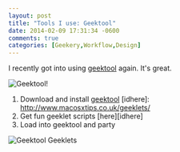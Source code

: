 ```yaml
---
layout: post
title: "Tools I use: Geektool"
date: 2014-02-09 17:31:34 -0600
comments: true
categories: [Geekery,Workflow,Design]
---
```

[idgeektool]: http://projects.tynsoe.org/en/geektool/
I recently got into using [geektool][idgeektool] again. It's great.

![Geektool!](/images/geektool/geektool.png)
<!-- more -->
1. Download and install [geektool][idgeektool]
[idhere]: http://www.macosxtips.co.uk/geeklets/
2. Get fun geeklet scripts [here][idhere]
3. Load into geektool and party

![Geektool Geeklets](/images/geektool/geektool2.png)

